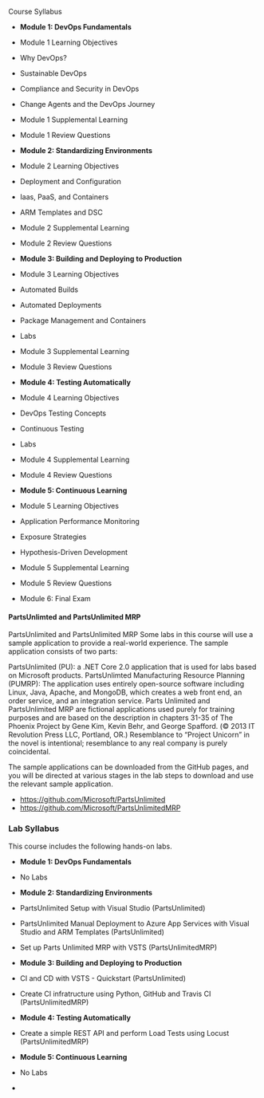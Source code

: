Course Syllabus

* **Module 1: DevOps Fundamentals**

* Module 1 Learning Objectives
* Why DevOps?
* Sustainable DevOps
* Compliance and Security in DevOps
* Change Agents and the DevOps Journey
* Module 1 Supplemental Learning
* Module 1 Review Questions

* **Module 2: Standardizing Environments**

* Module 2 Learning Objectives
* Deployment and Configuration
* Iaas, PaaS, and Containers
* ARM Templates and DSC
* Module 2 Supplemental Learning
* Module 2 Review Questions

* **Module 3: Building and Deploying to Production**

* Module 3 Learning Objectives
* Automated Builds
* Automated Deployments
* Package Management and Containers
* Labs
* Module 3 Supplemental Learning
* Module 3 Review Questions

* **Module 4: Testing Automatically**

* Module 4 Learning Objectives
* DevOps Testing Concepts
* Continuous Testing
* Labs
* Module 4 Supplemental Learning
* Module 4 Review Questions

* **Module 5: Continuous Learning**

* Module 5 Learning Objectives
* Application Performance Monitoring
* Exposure Strategies
* Hypothesis-Driven Development
* Module 5 Supplemental Learning
* Module 5 Review Questions
* Module 6: Final Exam



#### PartsUnlimted and PartsUnlimited MRP

PartsUnlimited and PartsUnlimited MRP
Some labs in this course will use a sample application to provide a real-world experience. The sample application consists of two parts:

PartsUnlimited (PU): a .NET Core 2.0 application that is used for labs based on Microsoft products.
PartsUnlimted Manufacturing Resource Planning (PUMRP): The application uses entirely open-source software including Linux, Java, Apache, and MongoDB, which creates a web front end, an order service, and an integration service.
Parts Unlimited and PartsUnlimited MRP are fictional applications used purely for training purposes and are based on the description in chapters 31-35 of The Phoenix Project by Gene Kim, Kevin Behr, and George Spafford. (© 2013 IT Revolution Press LLC, Portland, OR.) Resemblance to “Project Unicorn” in the novel is intentional; resemblance to any real company is purely coincidental.

The sample applications can be downloaded from the GitHub pages, and you will be directed at various stages in the lab steps to download and use the relevant sample application.

* https://github.com/Microsoft/PartsUnlimited
* https://github.com/Microsoft/PartsUnlimitedMRP

### Lab Syllabus
This course includes the following hands-on labs.

* **Module 1: DevOps Fundamentals**

* No Labs

* **Module 2: Standardizing Environments**

* PartsUnlimited Setup with Visual Studio (PartsUnlimited)
* PartsUnlimited Manual Deployment to Azure App Services with Visual Studio and ARM Templates (PartsUnlimited)
* Set up Parts Unlimited MRP with VSTS (PartsUnlimitedMRP)

* **Module 3: Building and Deploying to Production**

* CI and CD with VSTS - Quickstart (PartsUnlimited)

* Create CI infratructure using Python, GitHub and Travis CI (PartsUnlimitedMRP)

* **Module 4: Testing Automatically**

* Create a simple REST API and perform Load Tests using Locust (PartsUnlimitedMRP)

* **Module 5: Continuous Learning**

* No Labs
* 
